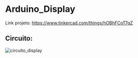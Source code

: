 # Arduino_Display
Link projeto: https://www.tinkercad.com/things/hOBhFCoT7qZ

## Circuito:
![circuito_display](https://github.com/ViniciusNalaSantos/Arduino_Display/assets/61299506/6b01e137-d576-4541-bb79-82b4bd80e697)

